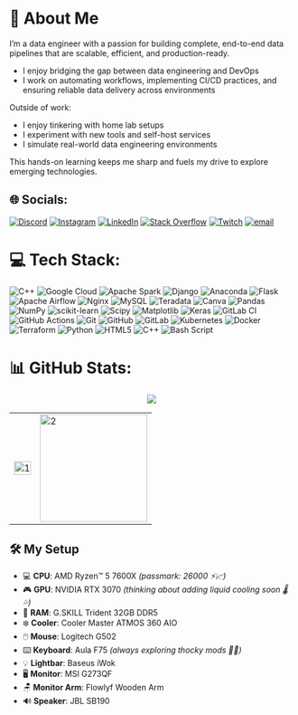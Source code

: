 # 💫 About Me

I’m a data engineer with a passion for building complete, end-to-end data pipelines that are scalable, efficient, and production-ready.

- I enjoy bridging the gap between data engineering and DevOps
- I work on automating workflows, implementing CI/CD practices, and ensuring reliable data delivery across environments

Outside of work:

- I enjoy tinkering with home lab setups
- I experiment with new tools and self-host services
- I simulate real-world data engineering environments

This hands-on learning keeps me sharp and fuels my drive to explore emerging technologies.


## 🌐 Socials:
[![Discord](https://img.shields.io/badge/Discord-%237289DA.svg?logo=discord&logoColor=white)](https://discord.gg/spideriman.6969) [![Instagram](https://img.shields.io/badge/Instagram-%23E4405F.svg?logo=Instagram&logoColor=white)](https://instagram.com/swap_il_n) [![LinkedIn](https://img.shields.io/badge/LinkedIn-%230077B5.svg?logo=linkedin&logoColor=white)](https://linkedin.com/in/https://www.linkedin.com/in/swapnil0115/) [![Stack Overflow](https://img.shields.io/badge/-Stackoverflow-FE7A16?logo=stack-overflow&logoColor=white)](https://stackoverflow.com/users/https://stackoverflow.com/users/13694439/swapnil) [![Twitch](https://img.shields.io/badge/Twitch-%239146FF.svg?logo=Twitch&logoColor=white)](https://twitch.tv/https://www.twitch.tv/argorok15) [![email](https://img.shields.io/badge/Email-D14836?logo=gmail&logoColor=white)](mailto:swapnil0115@gmail.com) 


# 💻 Tech Stack:
![C++](https://img.shields.io/badge/c++-%2300599C.svg?style=flat&logo=c%2B%2B&logoColor=white) ![Google Cloud](https://img.shields.io/badge/GoogleCloud-%234285F4.svg?style=flat&logo=google-cloud&logoColor=white) ![Apache Spark](https://img.shields.io/badge/Apache%20Spark-FDEE21?style=flat&logo=apachespark&logoColor=black) ![Django](https://img.shields.io/badge/django-%23092E20.svg?style=flat&logo=django&logoColor=white) ![Anaconda](https://img.shields.io/badge/Anaconda-%2344A833.svg?style=flat&logo=anaconda&logoColor=white) ![Flask](https://img.shields.io/badge/flask-%23000.svg?style=flat&logo=flask&logoColor=white) ![Apache Airflow](https://img.shields.io/badge/Apache%20Airflow-017CEE?style=flat&logo=Apache%20Airflow&logoColor=white) ![Nginx](https://img.shields.io/badge/nginx-%23009639.svg?style=flat&logo=nginx&logoColor=white) ![MySQL](https://img.shields.io/badge/mysql-4479A1.svg?style=flat&logo=mysql&logoColor=white) ![Teradata](https://img.shields.io/badge/Teradata-F37440?style=flat&logo=teradata&logoColor=white) ![Canva](https://img.shields.io/badge/Canva-%2300C4CC.svg?style=flat&logo=Canva&logoColor=white) ![Pandas](https://img.shields.io/badge/pandas-%23150458.svg?style=flat&logo=pandas&logoColor=white) ![NumPy](https://img.shields.io/badge/numpy-%23013243.svg?style=flat&logo=numpy&logoColor=white) ![scikit-learn](https://img.shields.io/badge/scikit--learn-%23F7931E.svg?style=flat&logo=scikit-learn&logoColor=white) ![Scipy](https://img.shields.io/badge/SciPy-%230C55A5.svg?style=flat&logo=scipy&logoColor=%white) ![Matplotlib](https://img.shields.io/badge/Matplotlib-%23ffffff.svg?style=flat&logo=Matplotlib&logoColor=black) ![Keras](https://img.shields.io/badge/Keras-%23D00000.svg?style=flat&logo=Keras&logoColor=white) ![GitLab CI](https://img.shields.io/badge/gitlab%20CI-%23181717.svg?style=flat&logo=gitlab&logoColor=white) ![GitHub Actions](https://img.shields.io/badge/github%20actions-%232671E5.svg?style=flat&logo=githubactions&logoColor=white) ![Git](https://img.shields.io/badge/git-%23F05033.svg?style=flat&logo=git&logoColor=white) ![GitHub](https://img.shields.io/badge/github-%23121011.svg?style=flat&logo=github&logoColor=white) ![GitLab](https://img.shields.io/badge/gitlab-%23181717.svg?style=flat&logo=gitlab&logoColor=white) ![Kubernetes](https://img.shields.io/badge/kubernetes-%23326ce5.svg?style=flat&logo=kubernetes&logoColor=white) ![Docker](https://img.shields.io/badge/docker-%230db7ed.svg?style=flat&logo=docker&logoColor=white) ![Terraform](https://img.shields.io/badge/terraform-%235835CC.svg?style=flat&logo=terraform&logoColor=white) ![Python](https://img.shields.io/badge/python-3670A0?style=flat&logo=python&logoColor=ffdd54) ![HTML5](https://img.shields.io/badge/html5-%23E34F26.svg?style=flat&logo=html5&logoColor=white) ![C++](https://img.shields.io/badge/c++-%2300599C.svg?style=flat&logo=c%2B%2B&logoColor=white) ![Bash Script](https://img.shields.io/badge/bash_script-%23121011.svg?style=flat&logo=gnu-bash&logoColor=white)
# 📊 GitHub Stats:
<p align="center">
<img src="https://nirzak-streak-stats.vercel.app/?user=swapnil0115&theme=blue_navy&hide_border=false">
</P>

<table>
  <tr>
    <td><img src="https://github-readme-stats.vercel.app/api?username=swapnil0115&theme=blue_navy&show_icons=true&include_all_commits=true&count_private=true"  display=block width=100% height=auto alt="1"></td>
    <td><img src="https://github-readme-stats.vercel.app/api/top-langs/?username=swapnil0115&theme=blue_navy&hide_border=false&include_all_commits=false&count_private=false&layout=compact&hide=Jupyter%20Notebook"  display=block height=190 align="center" alt="2"></td>
   </tr>
</table>

## 🛠️ My Setup

- 💻 **CPU**: AMD Ryzen™ 5 7600X _(passmark: 26000 ⚡📈)_
- 🎮 **GPU**: NVIDIA RTX 3070 _(thinking about adding liquid cooling soon 🌡️💦)_
- 🧠 **RAM**: G.SKILL Trident 32GB DDR5  
- ❄️ **Cooler**: Cooler Master ATMOS 360 AIO  
- 🖱️ **Mouse**: Logitech G502  
- ⌨️ **Keyboard**: Aula F75 _(always exploring thocky mods 🧵🔧)_
- 💡 **Lightbar**: Baseus iWok  
- 🖥️ **Monitor**: MSI G273QF  
- 🪑 **Monitor Arm**: Flowlyf Wooden Arm  
- 🔊 **Speaker**: JBL SB190


<!-- Proudly created with GPRM ( https://gprm.itsvg.in ) -->
